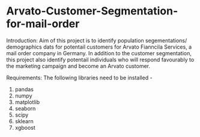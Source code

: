 # Arvato-Customer-Segmentation-for-mail-order

Introduction:
Aim of this project is to identify population segementations/ demographics dats for potentail customers for 
Arvato Fianncila Services, a mail order company in Germany. 
In addition to the customer segmentation, this project also identify potentail individuals who will respond 
favourably to the marketing campaign and become an Arvato customer.


Requirements:
The following libraries need to be installed -
1) pandas
2) numpy
3) matplotlib
4) seaborn
5) scipy
5) sklearn
6) xgboost

